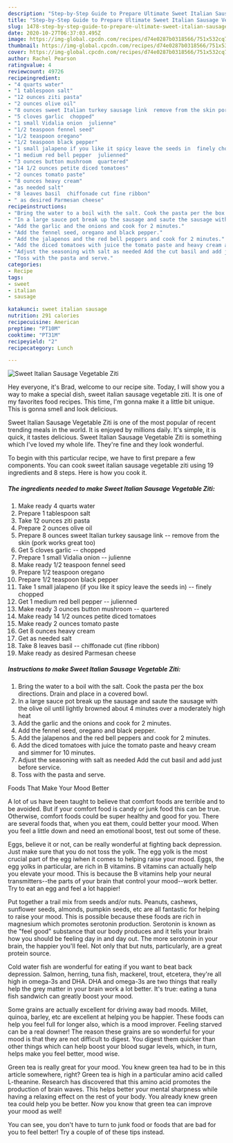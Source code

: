```yaml
---
description: "Step-by-Step Guide to Prepare Ultimate Sweet Italian Sausage Vegetable Ziti"
title: "Step-by-Step Guide to Prepare Ultimate Sweet Italian Sausage Vegetable Ziti"
slug: 1478-step-by-step-guide-to-prepare-ultimate-sweet-italian-sausage-vegetable-ziti
date: 2020-10-27T06:37:03.495Z
image: https://img-global.cpcdn.com/recipes/d74e0287b0318566/751x532cq70/sweet-italian-sausage-vegetable-ziti-recipe-main-photo.jpg
thumbnail: https://img-global.cpcdn.com/recipes/d74e0287b0318566/751x532cq70/sweet-italian-sausage-vegetable-ziti-recipe-main-photo.jpg
cover: https://img-global.cpcdn.com/recipes/d74e0287b0318566/751x532cq70/sweet-italian-sausage-vegetable-ziti-recipe-main-photo.jpg
author: Rachel Pearson
ratingvalue: 4
reviewcount: 49726
recipeingredient:
- "4 quarts water"
- "1 tablespoon salt"
- "12 ounces ziti pasta"
- "2 ounces olive oil"
- "8 ounces sweet Italian turkey sausage link  remove from the skin pork works great too"
- "5 cloves garlic  chopped"
- "1 small Vidalia onion  julienne"
- "1/2 teaspoon fennel seed"
- "1/2 teaspoon oregano"
- "1/2 teaspoon black pepper"
- "1 small jalapeno if you like it spicy leave the seeds in  finely chopped"
- "1 medium red bell pepper  julienned"
- "3 ounces button mushroom  quartered"
- "14 1/2 ounces petite diced tomatoes"
- "2 ounces tomato paste"
- "8 ounces heavy cream"
- "as needed salt"
- "8 leaves basil  chiffonade cut fine ribbon"
- " as desired Parmesan cheese"
recipeinstructions:
- "Bring the water to a boil with the salt. Cook the pasta per the box directions. Drain and place in a covered bowl."
- "In a large sauce pot break up the sausage and saute the sausage with the olive oil until lightly browned about 4 minutes over a moderately high heat"
- "Add the garlic and the onions and cook for 2 minutes."
- "Add the fennel seed, oregano and black pepper."
- "Add the jalapenos and the red bell peppers and cook for 2 minutes."
- "Add the diced tomatoes with juice the tomato paste and heavy cream and simmer for 10 minutes."
- "Adjust the seasoning with salt as needed Add the cut basil and add just before service."
- "Toss with the pasta and serve."
categories:
- Recipe
tags:
- sweet
- italian
- sausage

katakunci: sweet italian sausage 
nutrition: 291 calories
recipecuisine: American
preptime: "PT10M"
cooktime: "PT31M"
recipeyield: "2"
recipecategory: Lunch

---
```



![Sweet Italian Sausage Vegetable Ziti](https://img-global.cpcdn.com/recipes/d74e0287b0318566/751x532cq70/sweet-italian-sausage-vegetable-ziti-recipe-main-photo.jpg)

Hey everyone, it's Brad, welcome to our recipe site. Today, I will show you a way to make a special dish, sweet italian sausage vegetable ziti. It is one of my favorites food recipes. This time, I'm gonna make it a little bit unique. This is gonna smell and look delicious.

Sweet Italian Sausage Vegetable Ziti is one of the most popular of recent trending meals in the world. It is enjoyed by millions daily. It's simple, it is quick, it tastes delicious. Sweet Italian Sausage Vegetable Ziti is something which I've loved my whole life. They're fine and they look wonderful.




To begin with this particular recipe, we have to first prepare a few components. You can cook sweet italian sausage vegetable ziti using 19 ingredients and 8 steps. Here is how you cook it.

<!--inarticleads1-->

##### The ingredients needed to make Sweet Italian Sausage Vegetable Ziti:

1. Make ready 4 quarts water
1. Prepare 1 tablespoon salt
1. Take 12 ounces ziti pasta
1. Prepare 2 ounces olive oil
1. Prepare 8 ounces sweet Italian turkey sausage link -- remove from the skin (pork works great too)
1. Get 5 cloves garlic -- chopped
1. Prepare 1 small Vidalia onion -- julienne
1. Make ready 1/2 teaspoon fennel seed
1. Prepare 1/2 teaspoon oregano
1. Prepare 1/2 teaspoon black pepper
1. Take 1 small jalapeno (if you like it spicy leave the seeds in) -- finely chopped
1. Get 1 medium red bell pepper -- julienned
1. Make ready 3 ounces button mushroom -- quartered
1. Make ready 14 1/2 ounces petite diced tomatoes
1. Make ready 2 ounces tomato paste
1. Get 8 ounces heavy cream
1. Get as needed salt
1. Take 8 leaves basil -- chiffonade cut (fine ribbon)
1. Make ready  as desired Parmesan cheese




<!--inarticleads2-->

##### Instructions to make Sweet Italian Sausage Vegetable Ziti:

1. Bring the water to a boil with the salt. Cook the pasta per the box directions. Drain and place in a covered bowl.
1. In a large sauce pot break up the sausage and saute the sausage with the olive oil until lightly browned about 4 minutes over a moderately high heat
1. Add the garlic and the onions and cook for 2 minutes.
1. Add the fennel seed, oregano and black pepper.
1. Add the jalapenos and the red bell peppers and cook for 2 minutes.
1. Add the diced tomatoes with juice the tomato paste and heavy cream and simmer for 10 minutes.
1. Adjust the seasoning with salt as needed Add the cut basil and add just before service.
1. Toss with the pasta and serve.




Foods That Make Your Mood Better


A lot of us have been taught to believe that comfort foods are terrible and to be avoided. But if your comfort food is candy or junk food this can be true. Otherwise, comfort foods could be super healthy and good for you. There are several foods that, when you eat them, could better your mood. When you feel a little down and need an emotional boost, test out some of these.

Eggs, believe it or not, can be really wonderful at fighting back depression. Just make sure that you do not toss the yolk. The egg yolk is the most crucial part of the egg iwhen it comes to helping raise your mood. Eggs, the egg yolks in particular, are rich in B vitamins. B vitamins can actually help you elevate your mood. This is because the B vitamins help your neural transmitters--the parts of your brain that control your mood--work better. Try to eat an egg and feel a lot happier!

Put together a trail mix from seeds and/or nuts. Peanuts, cashews, sunflower seeds, almonds, pumpkin seeds, etc are all fantastic for helping to raise your mood. This is possible because these foods are rich in magnesium which promotes serotonin production. Serotonin is known as the "feel good" substance that our body produces and it tells your brain how you should be feeling day in and day out. The more serotonin in your brain, the happier you'll feel. Not only that but nuts, particularly, are a great protein source.

Cold water fish are wonderful for eating if you want to beat back depression. Salmon, herring, tuna fish, mackerel, trout, etcetera, they're all high in omega-3s and DHA. DHA and omega-3s are two things that really help the grey matter in your brain work a lot better. It's true: eating a tuna fish sandwich can greatly boost your mood. 

Some grains are actually excellent for driving away bad moods. Millet, quinoa, barley, etc are excellent at helping you be happier. These foods can help you feel full for longer also, which is a mood improver. Feeling starved can be a real downer! The reason these grains are so wonderful for your mood is that they are not difficult to digest. You digest them quicker than other things which can help boost your blood sugar levels, which, in turn, helps make you feel better, mood wise.

Green tea is really great for your mood. You knew green tea had to be in this article somewhere, right? Green tea is high in a particular amino acid called L-theanine. Research has discovered that this amino acid promotes the production of brain waves. This helps better your mental sharpness while having a relaxing effect on the rest of your body. You already knew green tea could help you be better. Now you know that green tea can improve your mood as well!

You can see, you don't have to turn to junk food or foods that are bad for you to feel better! Try  a  couple of  of  these  tips  instead.

